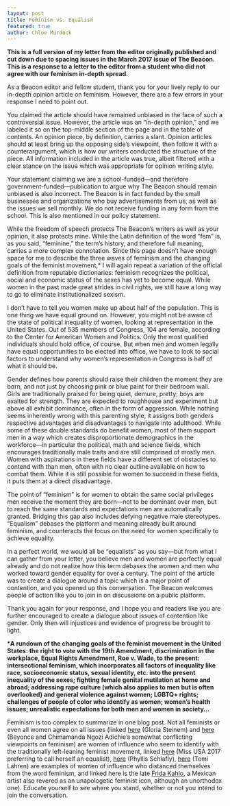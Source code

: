 ```yaml
---
layout: post
title: Feminism vs. Equalism
featured: true
author: Chloe Murdock
---
```


**This is a full version of my letter from the editor originally published and cut down due to spacing issues in the March 2017 issue of The Beacon. This is a response to a letter to the editor from a student who did not agree with our feminism in-depth spread.**

As a Beacon editor and fellow student, thank you for your lively reply to our in-depth opinion article on feminism. However, there are a few errors in your response I need to point out.

You claimed the article should have remained unbiased in the face of such a controversial issue. However, the article was an “in-depth opinion,” and we labeled it so on the top-middle section of the page and in the table of contents. An opinion piece, by definition, carries a slant. Opinion articles should at least bring up the opposing side’s viewpoint, then follow it with a counterargument, which is how our writers conducted the structure of the piece. All information included in the article was true, albeit filtered with a clear stance on the issue which was appropriate for opinion writing style.

Your statement claiming we are a school-funded—and therefore government-funded—publication to argue why The Beacon should remain unbiased is also incorrect. The Beacon is in fact funded by the small businesses and organizations who buy advertisements from us, as well as the issues we sell monthly. We do not receive funding in any form from the school. This is also mentioned in our policy statement.

While the freedom of speech protects The Beacon’s writers as well as your opinion, it also protects mine. While the Latin definition of the word “fem” is, as you said, “feminine,” the term’s history, and therefore full meaning, carries a more complex connotation. Since this page doesn’t have enough space for me to describe the three waves of feminism and the changing goals of the feminist movement,* I will again repeat a variation of the official definition from reputable dictionaries: feminism recognizes the political, social and economic status of the sexes has yet to become equal. While women in the past made great strides in civil rights, we still have a long way to go to eliminate institutionalized sexism.

I don’t have to tell you women make up about half of the population. This is one thing we have equal ground on. However, you might not be aware of the state of political inequality of women, looking at representation in the United States. Out of 535 members of Congress, 104 are female, according to the Center for American Women and Politics. Only the most qualified individuals should hold office, of course. But when men and women legally have equal opportunities to be elected into office, we have to look to social factors to understand why women’s representation in Congress is half of what it should be.

Gender defines how parents should raise their children the moment they are born, and not just by choosing pink or blue paint for their bedroom wall. Girls are traditionally praised for being quiet, demure, pretty; boys are exalted for strength. They are expected to roughhouse and experiment but above all exhibit dominance, often in the form of aggression. While nothing seems inherently wrong with this parenting style, it assigns both genders respective advantages and disadvantages to navigate into adulthood. While some of these double standards do benefit women, most of them support men in a way which creates disproportionate demographics in the workforce—in particular the political, math and science fields, which encourages traditionally male traits and are still comprised of mostly men. Women with aspirations in these fields have a different set of obstacles to contend with than men, often with no clear outline available on how to combat them. While it is still possible for women to succeed in these fields, it puts them at a direct disadvantage.

The point of “feminism” is for women to obtain the same social privileges men receive the moment they are born—not to be dominant over men, but to reach the same standards and expectations men are automatically granted. Bridging this gap also includes defying negative male stereotypes. “Equalism” debases the platform and meaning already built around feminism, and counteracts the focus on the need for women specifically to achieve equality.

In a perfect world, we would all be “equalists” as you say—but from what I can gather from your letter, you believe men and women are perfectly equal already and do not realize how this term debases the women and men who worked toward gender equality for over a century. The point of the article was to create a dialogue around a topic which is a major point of contention, and you opened up this conversation. The Beacon welcomes people of action like you to join in on discussions on a public platform.

Thank you again for your response, and I hope you and readers like you are further encouraged to create a dialogue about issues of contention like gender. Only then will injustices and evidence of progress be brought to light.

***A rundown of the changing goals of the feminist movement in the United States: the right to vote with the 19th Amendment, discrimination in the workplace, Equal Rights Amendment, Roe v. Wade, to the present: intersectional feminism, which incorporates all factors of inequality like race, socioeconomic status, sexual identity, etc. into the present inequality of the sexes; fighting female genital mutilation at home and abroad; addressing rape culture (which also applies to men but is often overlooked) and general violence against women; LGBTQ+ rights; challenges of people of color who identify as women; women’s health issues; unrealistic expectations for both men and women in society…**

Feminism is too complex to summarize in one blog post. Not all feminists or even all women agree on all issues (linked [here](http://www.gloriasteinem.com/) (Gloria Steinem) and [here](http://www.volkskrant.nl/boeken/ngozi-adichie-beyonce-s-feminism-isn-t-my-feminism~a4390684/) (Beyonce and Chimamanda Ngozi Adichie’s somewhat conflicting viewpoints on feminism) are women of influence who seem to identify with the traditionally left-leaning feminist movement, linked [here](http://www.syracuse.com/celebrity-news/index.ssf/2017/05/kara_mccullough_healthcare_feminism_miss_usa_2017.html) (Miss USA 2017 preferring to call herself an equalist), [here](http://www.makers.com/phyllis-schlafly) (Phyllis Schlafly), [here](http://www.theblaze.com/video/tomi-lahren-offers-a-clear-message-to-left-wing-feminists-this-is-what-real-women-look-like/) (Tomi Lahren) are examples of women of influence who distanced themselves from the word feminism, and linked here is the late [Frida Kahlo](https://www.nytimes.com/2015/05/10/style/frida-kahlo-is-having-a-moment.html?_r=0), a Mexican artist also revered as an unapologetic feminist icon, although an unorthodox one). Educate yourself to see where you stand, whether or not you intend to join the conversation.
